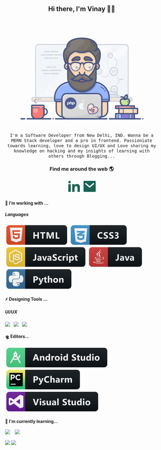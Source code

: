 <h2 align='center'> Hi there, I'm Vinay 👩‍💻 </h2>


<p align="center">
  <br><img src="https://github.com/Vranjan7077/Vranjan7077/blob/master/developer.gif?raw=true" width="450px"><br><br>
  <samp> I'm a Software Developer from New Delhi, IND. Wanna be a MERN Stack developer and a pro in frontend. Passioniate towards learning, love to design UI/UX and Love sharing my knowledge on hacking and my insights of learning with others through Blogging...
  </samp>
  <br>
</p>



<h3  align='center'>Find me around the web 🌎 </h3>
<p align='center'>
    <a href="https://www.linkedin.com/in/vinay-rs/" alt="Linkedin"><img src="https://github.com/Vranjan7077/Vranjan7077/blob/master/svg/linkedin-fill.svg"></a>
    <a href="mailto:ranvinay123@gmail.com" alt="Contact me"><img src="https://github.com/Vranjan7077/Vranjan7077/blob/master/svg/mail-fill.svg"></a>
</p>


<!-- For more icons please follow  https://github.com/MikeCodesDotNET/ColoredBadges -->


<h4> 🔭 I’m working with ...</h4>
<h5>Languages</h5>
<p >
  <img src="https://raw.githubusercontent.com/Vranjan7077/Vranjan7077/abc4c4319d788e0d5ac6dd0fb932d3c39e3ca7f3/svg/dev/languages/html.svg" alt="js" style="vertical-align:top; margin:4px">  
  <img src="https://raw.githubusercontent.com/Vranjan7077/Vranjan7077/abc4c4319d788e0d5ac6dd0fb932d3c39e3ca7f3/svg/dev/languages/css3.svg" alt="js" style="vertical-align:top; margin:4px">  
  <img src="https://raw.githubusercontent.com/Vranjan7077/Vranjan7077/b90ffd89260bc39a8b844ab35c49a4a387806694/svg/dev/languages/js.svg" alt="js" style="vertical-align:top; margin:4px">
  <img src="https://raw.githubusercontent.com/Vranjan7077/Vranjan7077/137979c9e68ab3d311501834e1a6386adb2e6612/svg/dev/languages/java.svg" alt="js" style="vertical-align:top; margin:4px">
  <img src="https://raw.githubusercontent.com/Vranjan7077/Vranjan7077/137979c9e68ab3d311501834e1a6386adb2e6612/svg/dev/languages/python.svg" alt="js" style="vertical-align:top; margin:4px">

  <!--
  <img src="https://img.shields.io/badge/html5%20-%23e34f26.svg?&style=for-the-badge&logo=html5&logoColor=white" />&nbsp;&nbsp;
  <img src="https://img.shields.io/badge/css3%20-%231572B6.svg?&style=for-the-badge&logo=css3&logoColor=white" />&nbsp;&nbsp;
  <img src="https://img.shields.io/badge/javascript%20-%23F7DF1E.svg?&style=for-the-badge&logo=javascript&logoColor=white" />&nbsp;&nbsp;
  <img  src="https://img.shields.io/badge/android_studio%20-%4285F4.svg?&style=for-the-badge&logo=android-studio&logoColor=white" />&nbsp;&nbsp;&nbsp;
-->
</p>





<h4> ⚡️ Designing Tools ...</h4>
<h5> UI/UX </h5>
<p>
  <img src="https://img.shields.io/badge/figma%20-%231572B6.svg?&style=for-the-badge&logo=figma&logoColor=white" />&nbsp;&nbsp;
  <img src="https://img.shields.io/badge/sketch%20-%6f42c1.svg?&style=for-the-badge&logo=sketch&logoColor=white" />&nbsp;&nbsp;
  <img src="https://img.shields.io/badge/adobexd%20-%23e34f26.svg?&style=for-the-badge&logo=adobe-xd&logoColor=white" />&nbsp;&nbsp;

</p>



<h4> 🛸 Editors...</h4>
<p>
  <img src="https://raw.githubusercontent.com/Vranjan7077/Vranjan7077/d09a7236eb9c8ee3d7733846f0d4ac450c9a91e5/svg/dev/tools/android_studio.svg" alt="js" style="vertical-align:top; margin:4px">  
  <img src="https://raw.githubusercontent.com/Vranjan7077/Vranjan7077/d09a7236eb9c8ee3d7733846f0d4ac450c9a91e5/svg/dev/tools/jetbrains_pycharm.svg" alt="js" style="vertical-align:top; margin:4px">  
  <img src="https://raw.githubusercontent.com/Vranjan7077/Vranjan7077/d09a7236eb9c8ee3d7733846f0d4ac450c9a91e5/svg/dev/tools/visualstudio.svg" alt="js" style="vertical-align:top; margin:4px">  
</p>




<h4> 🌱    I'm currently learning...</h4>
<p>
  <img  src="https://img.shields.io/badge/react%20-%2361DAFB.svg?&style=for-the-badge&logo=react&logoColor=white" />&nbsp;&nbsp;&nbsp;
  <img  src="https://img.shields.io/badge/node.js%20-%23339933.svg?&style=for-the-badge&logo=node.js&logoColor=white" />&nbsp;&nbsp;&nbsp;
</p>


<!-----Top Languages------>
<img align="center" src="https://github-readme-stats.vercel.app/api/top-langs/?username=Vranjan7077&theme=light" />


<!-----GitHub Stats------>

<!--<img align="center" src = "https://github-readme-stats.vercel.app/api?username=Vranjan7077&&show_icons=true&title_color=ffffff&icon_color=bb2acf&text_color=daf7dc&bg_color=151515">-->


<!-----Projects------>

<a href="https://github.com/Apk23/orangeneedle">
 <img align="center" src="https://github-readme-stats.vercel.app/api/pin/?username=Vranjan7077&repo=orangeneedle&theme=dark" />
</a>







<!-- Visit to see the code and the working of this repo-->
<!-- https://github.com/tipsy/profile-summary-for-github/-->

<!--[![Profile Stats](https://github.com/Vranjan7077/Vranjan7077/blob/master/svg/pic_stats.png?raw=true)](https://github.com/tipsy/profile-summary-for-github/)-->
<!--
[![Github Stats By Anurag](https://github-readme-stats.vercel.app/api?username=Vranjan7077&show_icons=true&title_color=fff&icon_color=79ff97&text_color=9f9f9f&bg_color=151515)](https://github.com/anuraghazra/github-readme-stats)-->

<!--
**Vranjan7077/Vranjan7077** is a ✨ _special_ ✨ repository because its `README.md` (this file) appears on your GitHub profile.

Here are some ideas to get you started:

- 🔭 I’m currently working on ...
- 🌱 I’m currently learning ...
- 👯 I’m looking to collaborate on ...
- 🤔 I’m looking for help with ...
- 💬 Ask me about ...
- 📫 How to reach me: ...
- 😄 Pronouns: ...
- ⚡ Fun fact: ...
-->

